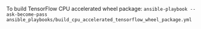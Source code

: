 To build TensorFlow CPU accelerated wheel package: `ansible-playbook --ask-become-pass ansible_playbooks/build_cpu_accelerated_tensorflow_wheel_package.yml`
